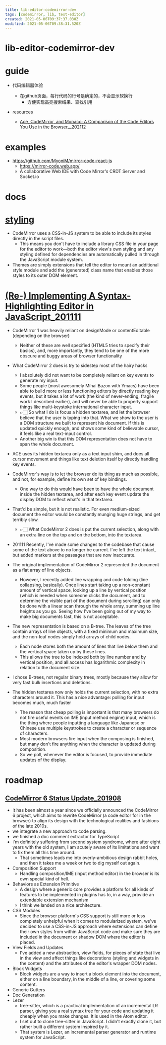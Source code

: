 ```yaml
---
title: lib-editor-codemirror-dev
tags: [codemirror, lib, text-editor]
created: 2021-05-06T09:37:37.030Z
modified: 2021-05-06T09:38:31.520Z
---
```


# lib-editor-codemirror-dev

# guide

- 代码编辑器体验
  - 在github页面，每行代码的行号是确定的，不会显示软换行
    - 方便实现高亮搜索结果、查找引用

- resources
  - [Ace, CodeMirror, and Monaco: A Comparison of the Code Editors You Use in the Browser__202112](https://blog.replit.com/code-editors)
# examples
- https://github.com/MyoniM/mirror-code-react-js
  - https://mirror-code.web.app/
  - A collaborative Web IDE with Code Mirror's CRDT Server and Socket.io
# docs

# [styling](https://codemirror.net/6/examples/styling/)

- CodeMirror uses a CSS-in-JS system to be able to include its styles directly in the script files. 
  - This means you don't have to include a library CSS file in your page for the editor to work—both the editor view's own styling and any styling defined for dependencies are automatically pulled in through the JavaScript module system.
- Themes are simply extensions that tell the editor to mount an additional style module and add the (generated) class name that enables those styles to its outer DOM element.
# [(Re-) Implementing A Syntax-Highlighting Editor in JavaScript_201111](https://codemirror.net/5/doc/internals.html)
- CodeMirror 1 was heavily reliant on designMode or contentEditable (depending on the browser)
  - Neither of these are well specified (HTML5 tries to specify their basics), and, more importantly, they tend to be one of the more obscure and buggy areas of browser functionality
- What CodeMirror 2 does is try to sidestep most of the hairy hacks 
  - I absolutely did not want to be completely reliant on key events to generate my input.
  - Some people (most awesomely Mihai Bazon with Ymacs) have been able to build more or less functioning editors by directly reading key events, but it takes a lot of work (the kind of never-ending, fragile work I described earlier), and will never be able to properly support things like multi-keystoke international character input.
  - 👉🏻 So what I do is focus a hidden textarea, and let the browser believe that the user is typing into that. What we show to the user is a DOM structure we built to represent his document. If this is updated quickly enough, and shows some kind of believable cursor, it feels like a real text-input control.
  - Another big win is that this DOM representation does not have to span the whole document. 
- ACE uses its hidden textarea only as a text input shim, and does all cursor movement and things like text deletion itself by directly handling key events. 
- CodeMirror's way is to let the browser do its thing as much as possible, and not, for example, define its own set of key bindings. 
  - One way to do this would have been to have the whole document inside the hidden textarea, and after each key event update the display DOM to reflect what's in that textarea.
- That'd be simple, but it is not realistic. For even medium-sized document the editor would be constantly munging huge strings, and get terribly slow. 
  - 👉🏻 What CodeMirror 2 does is put the current selection, along with an extra line on the top and on the bottom, into the textarea.
- 201111 Recently, I've made some changes to the codebase that cause some of the text above to no longer be current. I've left the text intact, but added markers at the passages that are now inaccurate. 

- The original implementation of CodeMirror 2 represented the document as a flat array of line objects.
  - However, I recently added line wrapping and code folding (line collapsing, basically). Once lines start taking up a non-constant amount of vertical space, looking up a line by vertical position (which is needed when someone clicks the document, and to determine the visible part of the document during scrolling) can only be done with a linear scan through the whole array, summing up line heights as you go. Seeing how I've been going out of my way to make big documents fast, this is not acceptable.
- The new representation is based on a B-tree. The leaves of the tree contain arrays of line objects, with a fixed minimum and maximum size, and the non-leaf nodes simply hold arrays of child nodes. 
  - Each node stores both the amount of lines that live below them and the vertical space taken up by these lines. 
  - This allows the tree to be indexed both by line number and by vertical position, and all access has logarithmic complexity in relation to the document size.
- I chose B-trees, not regular binary trees, mostly because they allow for very fast bulk insertions and deletions. 

- The hidden textarea now only holds the current selection, with no extra characters around it. This has a nice advantage: polling for input becomes much, much faster
  - The reason that cheap polling is important is that many browsers do not fire useful events on IME (input method engine) input, which is the thing where people inputting a language like Japanese or Chinese use multiple keystrokes to create a character or sequence of characters. 
  - Most modern browsers fire input when the composing is finished, but many don't fire anything when the character is updated during composition. 
  - So we poll, whenever the editor is focused, to provide immediate updates of the display.
# roadmap

## [CodeMirror 6 Status Update_201908](https://marijnhaverbeke.nl/blog/codemirror-6-progress.html)

- It has been almost a year since we officially announced the CodeMirror 6 project, which aims to rewrite CodeMirror (a code editor for in the browser) to align its design with the technological realities and fashions of the late 2010s.
- we integrate a new approach to code parsing.
- we finished a doc comment extractor for TypeScript
- I'm definitely suffering from second system syndrome, where after eight years with the old system, I am acutely aware of its limitations and want to fix them all this time around. 
  - That sometimes leads me into overly-ambitious design rabbit holes, and then it takes me a week or two to dig myself out again.
- Composition Support
  - Handling composition/IME (input method editor) in the browser is its own special kind of hell.
- Behaviors as Extension Primitive
  - A design where a generic core provides a platform for all kinds of features to be implemented in plugins has to, in a way, provide an extendable extension mechanism
  - I think we landed on a nice architecture. 
- CSS Modules
  - Since the browser platform's CSS support is still more or less completely unhelpful when it comes to modularized system, we've decided to use a CSS-in-JS approach where extensions can define their own styles from within JavaScript code and make sure they are included in the document or shadow DOM where the editor is placed.
- View Fields and Updates
  - I've added a new abstraction, view fields, for pieces of state that live in the view and affect things like decorations (styling and widgets in the content) and the attributes of the editor's wrapper DOM nodes.
- Block Widgets
  - Block widgets are a way to insert a block element into the document, either on a line boundary, in the middle of a line, or covering some content.
- Generic Gutters
- Doc Generation
- Lezer
  - tree-sitter, which is a practical implementation of an incremental LR parser, giving you a real syntax tree for your code and updating it cheaply when you make changes. It is used in the Atom editor.
  - I set out to clone tree-sitter in JavaScript. I didn't exactly clone it, but rather built a different system inspired by it. 
  - That system is Lezer, an incremental parser generator and runtime system for JavaScript.

